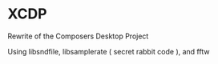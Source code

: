 # XCDP
Rewrite of the Composers Desktop Project

Using libsndfile, libsamplerate ( secret rabbit code ), and fftw
